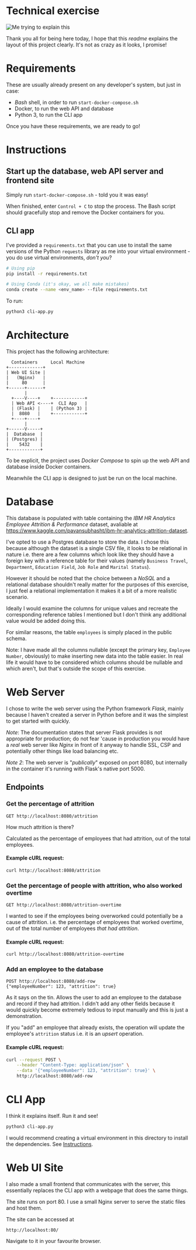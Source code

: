 # Technical exercise

![Me trying to explain this](CharlieDay.jpg)

Thank you all for being here today, I hope that this *readme* explains the layout of this project clearly. It's not as crazy as it looks, I promise!

# Requirements
These are usually already present on any developer's system, but just in case:
- *Bash* shell, in order to run `start-docker-compose.sh`
- Docker, to run the web API and database
- Python 3, to run the CLI app

Once you have these requirements, we are ready to go!

# Instructions
## Start up the database, web API server and frontend site
Simply run `start-docker-compose.sh` - told you it was easy!

When finished, enter `Control + C` to stop the process. The Bash script should gracefully stop and remove the Docker containers for you.

## CLI app
I've provided a `requirements.txt` that you can use to install the same versions of the Python `requests` library as me into your virtual environment - you do use virtual environments, *don't you*?

```bash
# Using pip
pip install -r requirements.txt

# Using Conda (it's okay, we all make mistakes)
conda create --name <env_name> --file requirements.txt
```

To run:
```bash
python3 cli-app.py
```

# Architecture
This project has the following architecture:
```
  Containers     Local Machine
+-------------+
| Web UI Site |
|   (Nginx)   |
|     80      |
+------+------+
       |
  +----V----+    +------------+
  | Web API <----+  CLI App   |
  | (Flask) |    | (Python 3) |
  |  8080   |    +------------+
  +----+----+
       |
+------V-----+
|  Database  |
| (Postgres) |
|    5432    |
+------------+
```

To be explicit, the project uses *Docker Compose* to spin up the web API and database inside Docker containers.

Meanwhile the CLI app is designed to just be run on the local machine.

# Database
This database is populated with table containing the *IBM HR Analytics Employee Attrition & Performance* dataset, avaliable at https://www.kaggle.com/pavansubhasht/ibm-hr-analytics-attrition-dataset.

I've opted to use a Postgres database to store the data. I chose this because although the dataset is a single CSV file, it looks to be relational in nature i.e. there are a few columns which look like they should have a foreign key with a reference table for their values (namely `Business Travel`, `Department`, `Education Field`, `Job Role` and `Marital Status`).

However it should be noted that the choice between a *NoSQL* and a relational database shouldn't really matter for the purposes of this exercise, I just feel a relational implementation it makes it a bit of a more realistic scenario.

Ideally I would examine the columns for unique values and recreate the corresponding reference tables I mentioned but I don't think any additional value would be added doing this.

For similar reasons, the table `employees` is simply placed in the public schema.

Note: I have made all the columns nullable (except the primary key, `Employee Number`, obviously) to make inserting new data into the table easier. In real life it would have to be considered which columns should be nullable and which aren't, but that's outside the scope of this exercise.

# Web Server
I chose to write the web server using the Python framework *Flask*, mainly because I haven't created a server in Python before and it was the simplest to get started with quickly.

*Note*: The documentation states that server Flask provides is not appropriate for production; do not fear 'cause in production you would have a *real* web server like *Nginx* in front of it anyway to handle SSL, CSP and potentially other things like load balancing etc.

*Note 2*: The web server is "*publically*" exposed on port 8080, but internally in the container it's running with Flask's native port 5000.

## Endpoints

### Get the percentage of attrition
```
GET http://localhost:8080/attrition
```

How much attrition is there?

Calculated as the percentage of employees that had attrition, out of the total employees.

#### Example cURL request:
```bash
curl http://localhost:8080/attrition
```

### Get the percentage of people with attrition, who also worked overtime
```
GET http://localhost:8080/attrition-overtime
```

I wanted to see if the employees being overworked could potentially be a cause of attrition. i.e. the percentage of employees that worked overtime, out of the total number of employees *that had attrition*.

#### Example cURL request:
```bash
curl http://localhost:8080/attrition-overtime
```

### Add an employee to the database
```
POST http://localhost:8080/add-row
{"employeeNumber": 123, "attrition": true}
```

As it says on the tin. Allows the user to add an employee to the database and record if they had attrition. I didn't add any other fields because it would quickly become extremely tedious to input manually and this is just a demonstration.

If you "add" an employee that already exists, the operation will update the employee's `attrition` status i.e. it is an *upsert* operation.

#### Example cURL request:
```bash
curl --request POST \
    --header "Content-Type: application/json" \
    --data '{"employeeNumber": 123, "attrition": true}' \
    http://localhost:8080/add-row
```

# CLI App
I think it explains itself. Run it and see!

```bash
python3 cli-app.py
```

I would recommend creating a virtual environment in this directory to install the dependencies. See [Instructions](#Instructions).

# Web UI Site

I also made a small frontend that communicates with the server, this essentially replaces the CLI app with a webpage that does the same things.

The site runs on port 80. I use a small Nginx server to serve the static files and host them.

The site can be accessed at
```
http://localhost:80/
```

Navigate to it in your favourite browser.

